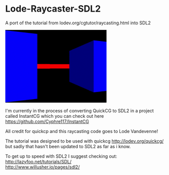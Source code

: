 # Lode-Raycaster-SDL2
A port of the tutorial from lodev.org/cgtutor/raycasting.html into SDL2

![](demo.gif)

I'm currently in the process of converting QuickCG to SDL2 in a project called InstantCG which you can check out here https://github.com/Cyphre117/InstantCG

All credit for quickcp and this raycasting code goes to Lode Vandevenne!  

The tutorial was designed to be used with quickcg http://lodev.org/quickcg/ but sadly that hasn't been updated to SDL2 as far as i know. 

To get up to speed with SDL2 I suggest checking out:  
http://lazyfoo.net/tutorials/SDL/  
http://www.willusher.io/pages/sdl2/

